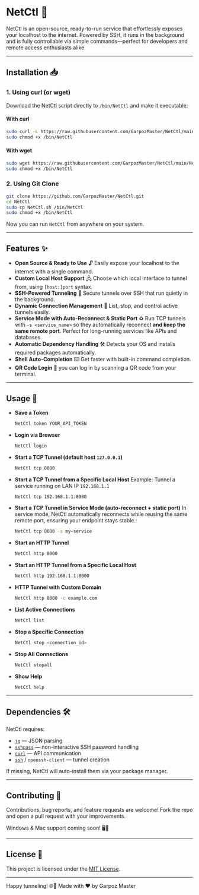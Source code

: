 # NetCtl 🚀

NetCtl is an open-source, ready-to-run service that effortlessly exposes your localhost to the internet. Powered by SSH, it runs in the background and is fully controllable via simple commands—perfect for developers and remote access enthusiasts alike.

---

## Installation 📥

### 1. Using curl (or wget)

Download the NetCtl script directly to `/bin/NetCtl` and make it executable:

#### With curl

```bash
sudo curl -L https://raw.githubusercontent.com/GarpozMaster/NetCtl/main/NetCtl.sh -o /bin/NetCtl
sudo chmod +x /bin/NetCtl
```

#### With wget

```bash
sudo wget https://raw.githubusercontent.com/GarpozMaster/NetCtl/main/NetCtl.sh -O /bin/NetCtl
sudo chmod +x /bin/NetCtl
```

### 2. Using Git Clone

```bash
git clone https://github.com/GarpozMaster/NetCtl.git
cd NetCtl
sudo cp NetCtl.sh /bin/NetCtl
sudo chmod +x /bin/NetCtl
```

Now you can run `NetCtl` from anywhere on your system.

---

## Features ✨

* **Open Source & Ready to Use** 🔓
  Easily expose your localhost to the internet with a single command.
* **Custom Local Host Support** 🖧
  Choose which local interface to tunnel from, using `[host:]port` syntax.
* **SSH-Powered Tunneling** 🔀
  Secure tunnels over SSH that run quietly in the background.
* **Dynamic Connection Management** 🛑
  List, stop, and control active tunnels easily.
* **Service Mode with Auto-Reconnect & Static Port** ♻️
  Run TCP tunnels with `-s <service_name>` so they automatically reconnect **and keep the same remote port**. Perfect for long-running services like APIs and databases.
* **Automatic Dependency Handling** 🛠️
  Detects your OS and installs required packages automatically.
* **Shell Auto-Completion** ⌨️
  Get faster with built-in command completion.
* **QR Code Login** 📱
  you can log in by scanning a QR code from your terminal.

---

## Usage 🚀

* **Save a Token**

  ```bash
  NetCtl token YOUR_API_TOKEN
  ```

* **Login via Browser**

  ```bash
  NetCtl login
  ```

* **Start a TCP Tunnel (default host `127.0.0.1`)**

  ```bash
  NetCtl tcp 8080
  ```

* **Start a TCP Tunnel from a Specific Local Host**
  Example: Tunnel a service running on LAN IP `192.168.1.1`

  ```bash
  NetCtl tcp 192.168.1.1:8080
  ```

* **Start a TCP Tunnel in Service Mode (auto-reconnect + static port)**
  In service mode, NetCtl automatically reconnects while reusing the same remote port, ensuring your endpoint stays stable.:

  ```bash
  NetCtl tcp 8080 -s my-service
  ```

* **Start an HTTP Tunnel**

  ```bash
  NetCtl http 8000
  ```

* **Start an HTTP Tunnel from a Specific Local Host**

  ```bash
  NetCtl http 192.168.1.1:8000
  ```

* **HTTP Tunnel with Custom Domain**

  ```bash
  NetCtl http 8000 -c example.com
  ```

* **List Active Connections**

  ```bash
  NetCtl list
  ```

* **Stop a Specific Connection**

  ```bash
  NetCtl stop <connection_id>
  ```

* **Stop All Connections**

  ```bash
  NetCtl stopall
  ```

* **Show Help**

  ```bash
  NetCtl help
  ```

---

## Dependencies 🛠️

NetCtl requires:

* [`jq`](https://stedolan.github.io/jq/) — JSON parsing
* [`sshpass`](https://linux.die.net/man/1/sshpass) — non-interactive SSH password handling
* [`curl`](https://curl.se/) — API communication
* [`ssh`](https://www.openssh.com/) / `openssh-client` — tunnel creation

If missing, NetCtl will auto-install them via your package manager.

---

## Contributing 🤝

Contributions, bug reports, and feature requests are welcome!
Fork the repo and open a pull request with your improvements.

Windows & Mac support coming soon! 🖥️🍏

---

## License 📄

This project is licensed under the [MIT License](LICENSE).

---

Happy tunneling! 🌐🚀
Made with ❤️ by Garpoz Master
